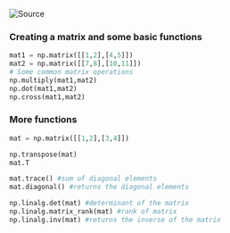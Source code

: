![Source](https://youtu.be/d2kcCNkLVbA?list=PLc20sA5NNOvozFyzAoKqc-_qLluA-IeYd)

### Creating a matrix and some basic functions
```python
mat1 = np.matrix([[1,2],[4,5]])
mat2 = np.matrix([[7,8],[10,11]])
# Some common matrix operations
np.multiply(mat1,mat2)
np.dot(mat1,mat2)
np.cross(mat1,mat2)
```

### More functions
```python
mat = np.matrix([[1,2],[3,4]])

np.transpose(mat)
mat.T

mat.trace() #sum of diagonal elements
mat.diagonal() #returns the diagonal elements

np.linalg.det(mat) #determinant of the matrix
np.linalg.matrix_rank(mat) #rank of matrix
np.linalg.inv(mat) #returns the inverse of the matrix
```

